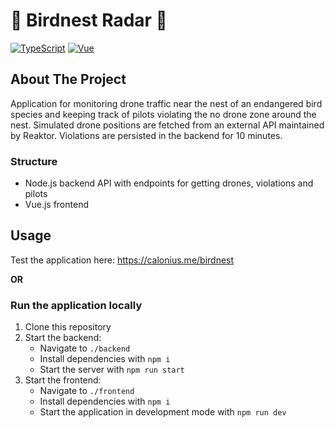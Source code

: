 # 🦆 Birdnest Radar 🦆

[![TypeScript](https://badgen.net/badge/icon/typescript?icon=typescript&label)](https://typescriptlang.org)
[![Vue](https://img.shields.io/badge/vue-3.2-brightgreen.svg)](https://vuejs.org/)

## About The Project

Application for monitoring drone traffic near the nest of an endangered bird species and keeping track of pilots violating the no drone zone around the nest. 
Simulated drone positions are fetched from an external API maintained by Reaktor. Violations are persisted in the backend for 10 minutes.

### Structure

- Node.js backend API with endpoints for getting drones, violations and pilots
- Vue.js frontend

## Usage

Test the application here: https://calonius.me/birdnest 

**OR**  

### Run the application locally

1. Clone this repository
2. Start the backend:
    - Navigate to ``./backend``
    - Install dependencies with ``npm i``
    - Start the server with ``npm run start``
3. Start the frontend:
    - Navigate to ``./frontend``
    - Install dependencies with ``npm i``
    - Start the application in development mode with ``npm run dev``